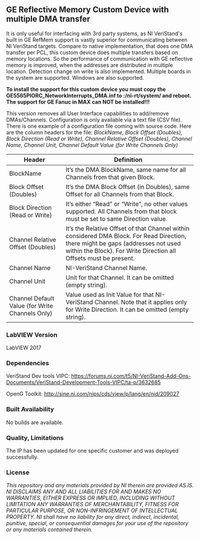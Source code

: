## GE Reflective Memory Custom Device with multiple DMA transfer ##

It is only useful for interfacing with 3rd party systems, as NI VeriStand's built in GE RefMem support is vastly superior for communicating between NI VeriStand targets. Compare to native implementation, that does one DMA transfer per PCL, this custom device does multiple transfers based on memory locations. So the performance of communication with GE reflective memory is improved, when the addresses are distributed in multiple location. Detection change on write is also implemented. Multiple boards in the system are supported. Windows are also supported.

**To install the support for this custom device you must copy the GE5565PIORC_NetworkInterrupts_DMA.inf  to :/ni-rt/system/ and reboot.
The support  for GE Fanuc in MAX can NOT be installed!!!**

This version removes all User Interface capabilities to add/remove DMAs/Channels. Configuration is only available via a text file (CSV file). There is one example of a configuration file coming with source code. Here are the column headers for the file:
*BlockName, Block Offset (Doubles), Block Direction (Read or Write), Channel Relative Offset (Doubles), Channel Name, Channel Unit, Channel Default Value (for Write Channels Only)*

Header |Definition
-------------	|-------------
BlockName  | It’s the DMA BlockName, same name for all Channels from that given Block.
Block Offset (Doubles)  | It’s the DMA Block Offset (in Doubles), same Offset for all Channels from that Block.
Block Direction (Read or Write)|It’s either “Read” or “Write”, no other values supported. All Channels from that block must be set to same Direction value.
Channel Relative Offset (Doubles)|It’s the Relative Offset of that Channel within considered DMA Block. For Read Direction, there might be gaps (addresses not used within the Block). For Write Direction all Offsets must be present.
Channel Name|NI-VeriStand Channel Name.
Channel Unit|Unit for that Channel. It can be omitted (empty string).
Channel Default Value (for Write Channels Only)|Value used as Init Value for that NI-VeriStand Channel. Note that it applies only for Write Direction. It can be omitted (empty string).


### LabVIEW Version ###

LabVIEW 2017

### Dependencies ###

VeriStand Dev tools VIPC: https://forums.ni.com/t5/NI-VeriStand-Add-Ons-Documents/VeriStand-Development-Tools-VIPC/ta-p/3632685

OpenG Toolkit:
http://sine.ni.com/nips/cds/view/p/lang/en/nid/209027


### Built Availability ###

No builds are available.

### Quality, Limitations ###

The IP has been updated for one specific customer and was deployed successfully. 

### License ###

*This repository and any materials provided by NI therein are provided AS IS. NI DISCLAIMS ANY AND ALL LIABILITIES FOR AND MAKES NO WARRANTIES, EITHER EXPRESS OR IMPLIED, INCLUDING WITHOUT LIMITATION ANY WARRANTIES OF MERCHANTABILITY, FITNESS FOR  PARTICULAR PURPOSE, OR NON-INFRINGEMENT OF INTELLECTUAL PROPERTY. NI shall have no liability for any direct, indirect, incidental, punitive, special, or consequential damages for your use of the repository or any materials contained therein.*
